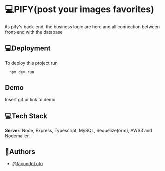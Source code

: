 
# 💻PIFY(post your images favorites)

its pify's back-end, the business logic are here and all connection between front-end with the database




## 💻Deployment

To deploy this project run

```bash
  npm dev run
```







## Demo

Insert gif or link to demo









## 💻Tech Stack

**Server:** Node, Express, Typescript, MySQL, Sequelize(orm), AWS3 and Nodemailer.


## 👾Authors

- [@facundoLoto](https://github.com/facundoloto)

